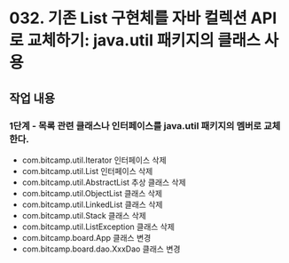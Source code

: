 # 032. 기존 List 구현체를 자바 컬렉션 API로 교체하기: java.util 패키지의 클래스 사용

## 작업 내용

### 1단계 - 목록 관련 클래스나 인터페이스를 java.util 패키지의 멤버로 교체한다.

- com.bitcamp.util.Iterator 인터페이스 삭제
- com.bitcamp.util.List 인터페이스 삭제
- com.bitcamp.util.AbstractList 추상 클래스 삭제
- com.bitcamp.util.ObjectList 클래스 삭제
- com.bitcamp.util.LinkedList 클래스 삭제
- com.bitcamp.util.Stack 클래스 삭제
- com.bitcamp.util.ListException 클래스 삭제
- com.bitcamp.board.App 클래스 변경
- com.bitcamp.board.dao.XxxDao 클래스 변경